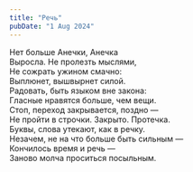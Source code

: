 ```yaml
---
title: "Речь"
pubDate: "1 Aug 2024"
---
```


Нет больше Анечки, Анечка\
Выросла. Не пролезть мыслями,\
Не сожрать ужином смачно:\
Выплюнет, вышвырнет силой.\
Радовать, быть языком вне закона:\
Гласные нравятся больше, чем вещи.\
Стоп, переход закрывается, поздно —\
Не пройти в строчки. Закрыто. Протечка.\
Буквы, слова утекают, как в речку.\
Незачем, не на что больше быть сильным —\
Кончилось время и речь —\
Заново молча проситься посыльным.